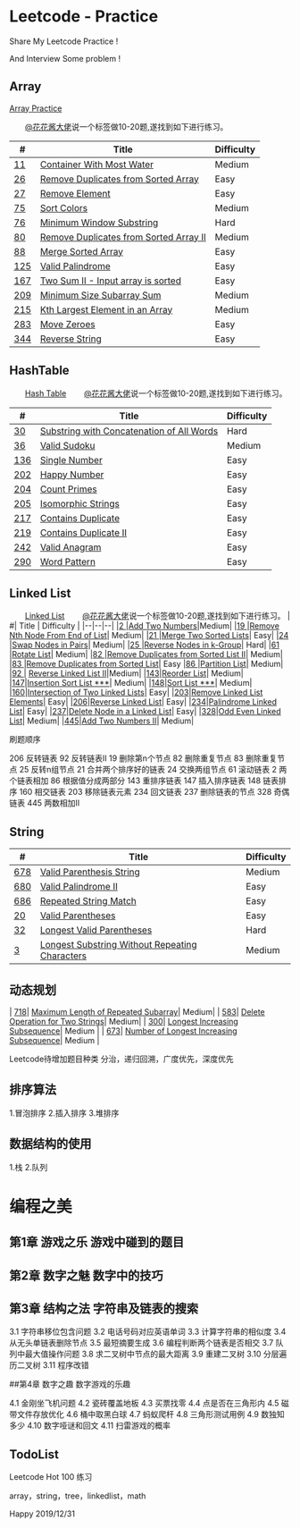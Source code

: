 # Leetcode - Practice

Share My Leetcode Practice !

And Interview Some problem !

## Array

[Array Practice](https://leetcode.com/problemset/all/?topicSlugs=array)


&emsp;&emsp;[@花花酱大佬](https://www.youtube.com/user/xxfflower)说一个标签做10-20题,遂找到如下进行练习。

|  #| Title | Difficulty |
|--|--|--|
|   [11](https://leetcode-cn.com/problems/container-with-most-water/)|  [Container With Most Water](https://leetcode.com/problems/container-with-most-water/)| Medium|
|   [26](https://leetcode-cn.com/problems/remove-duplicates-from-sorted-array/)|  [ Remove Duplicates from Sorted Array](https://leetcode.com/problems/remove-duplicates-from-sorted-array/)| Easy|
|   [27](https://leetcode-cn.com/problems/remove-element/)|  [Remove Element](https://leetcode.com/problems/remove-element/)| Easy|
|   [75 ](https://leetcode-cn.com/problems/sort-colors/)|  [Sort Colors](https://leetcode.com/problems/sort-colors/)| Medium|
|   [76 ](https://leetcode-cn.com/problems/minimum-window-substring/)|  [Minimum Window Substring](https://leetcode.com/problems/minimum-window-substring/)| Hard|
|   [80 ](https://leetcode-cn.com/problems/remove-duplicates-from-sorted-array-ii/)|  [ Remove Duplicates from Sorted Array II](https://leetcode.com/problems/remove-duplicates-from-sorted-array-ii/)| Medium|
|   [88 ](https://leetcode-cn.com/problems/merge-sorted-array/)|  [Merge Sorted Array](https://leetcode.com/problems/merge-sorted-array/)| Easy|
|   [125](https://leetcode-cn.com/problems/valid-palindrome/)|  [Valid Palindrome](https://leetcode.com/problems/valid-palindrome/)| Easy|
|   [167](https://leetcode-cn.com/problems/two-sum-ii-input-array-is-sorted/)|  [Two Sum II - Input array is sorted](https://leetcode.com/problems/two-sum-ii-input-array-is-sorted/)| Easy|
|   [209](https://leetcode-cn.com/problems/minimum-size-subarray-sum/)|  [Minimum Size Subarray Sum](https://leetcode.com/problems/minimum-size-subarray-sum/)| Medium|
|   [215](https://leetcode-cn.com/problems/kth-largest-element-in-an-array/)|  [Kth Largest Element in an Array](https://leetcode.com/problems/kth-largest-element-in-an-array/)| Medium|
|   [283](https://leetcode-cn.com/problems/move-zeroes/)|  [Move Zeroes](https://leetcode.com/problems/move-zeroes/)| Easy|
|   [344](https://leetcode-cn.com/problems/reverse-string/)|  [Reverse String](https://leetcode.com/problems/reverse-string/)| Easy|


## HashTable

&emsp;&emsp;[Hash Table](https://leetcode.com/problemset/all/?topicSlugs=hash-table)
&emsp;&emsp;[@花花酱大佬](https://www.youtube.com/user/xxfflower)说一个标签做10-20题,遂找到如下进行练习。

|  #| Title | Difficulty |
|--|--|--|
|[30 ](https://leetcode-cn.com/problems/substring-with-concatenation-of-all-words/)|[Substring with Concatenation of All Words](https://leetcode.com/problems/substring-with-concatenation-of-all-words/)|Hard|
|[36 ](https://leetcode-cn.com/problems/valid-sudoku/)|[Valid Sudoku ](https://leetcode.com/problems/valid-sudoku/)|Medium|
|[136](https://leetcode-cn.com/problems/single-number/)|[Single Number](https://leetcode.com/problems/single-number/)|Easy|
|[202](https://leetcode-cn.com/problems/happy-number/)|[Happy Number ](https://leetcode.com/problems/happy-number/)|Easy|
|[204](https://leetcode-cn.com/problems/count-primes/)|[Count Primes ](https://leetcode.com/problems/count-primes/)|Easy|
|[205](https://leetcode-cn.com/problems/isomorphic-strings/)|[Isomorphic Strings ](https://leetcode.com/problems/isomorphic-strings/)|Easy|
|[217](https://leetcode-cn.com/problems/contains-duplicate/)|[Contains Duplicate ](https://leetcode.com/problems/contains-duplicate/)|Easy|
|[219](https://leetcode-cn.com/problems/contains-duplicate-ii/)|[Contains Duplicate II](https://leetcode.com/problems/contains-duplicate-ii/)|Easy|
|[242](https://leetcode-cn.com/problems/valid-anagram/)|[Valid Anagram](https://leetcode.com/problems/valid-anagram/)|Easy|
|[290](https://leetcode-cn.com/problems/word-pattern/)|[Word Pattern ](https://leetcode.com/problems/word-pattern/)|Easy|


## Linked List


&emsp;&emsp;[Linked List](https://leetcode.com/problemset/all/?topicSlugs=linked-list)
&emsp;&emsp;[@花花酱大佬](https://www.youtube.com/user/xxfflower)说一个标签做10-20题,遂找到如下进行练习。
|  #| Title | Difficulty |
|--|--|--|
|[2  ](https://leetcode-cn.com/problems/add-two-numbers/)|[Add Two Numbers](https://leetcode.com/problems/add-two-numbers/)|Medium|
|[19 ](https://leetcode-cn.com/problems/remove-nth-node-from-end-of-list/)|[Remove Nth Node From End of List](https://leetcode.com/problems/remove-nth-node-from-end-of-list/)|  Medium|
|[21 ](https://leetcode-cn.com/problems/merge-two-sorted-lists/)|[Merge Two Sorted Lists](https://leetcode.com/problems/merge-two-sorted-lists/)|   Easy|
|[24 ](https://leetcode-cn.com/problems/swap-nodes-in-pairs/)|[Swap Nodes in Pairs](https://leetcode.com/problems/swap-nodes-in-pairs/)|   Medium|
|[25 ](https://leetcode-cn.com/problems/reverse-nodes-in-k-group/)|[Reverse Nodes in k-Group](https://leetcode.com/problems/reverse-nodes-in-k-group/)|  Hard|
|[61 ](https://leetcode-cn.com/problems/rotate-list/)|[Rotate List](https://leetcode.com/problems/rotate-list/)|   Medium|
|[82 ](https://leetcode-cn.com/problems/remove-duplicates-from-sorted-list-ii/)|[Remove Duplicates from Sorted List II](https://leetcode.com/problems/remove-duplicates-from-sorted-list-ii/)|  Medium|
|[83 ](https://leetcode-cn.com/problems/remove-duplicates-from-sorted-list/)|[Remove Duplicates from Sorted List](https://leetcode.com/problems/remove-duplicates-from-sorted-list/)|  Easy
|[86 ](https://leetcode-cn.com/problems/partition-list/)|[Partition List](https://leetcode.com/problems/partition-list/)|  Medium|
|[92 ](https://leetcode-cn.com/problems/reverse-linked-list-ii/)| [Reverse Linked List II](https://leetcode.com/problems/reverse-linked-list-ii/)|Medium|
|[143](https://leetcode-cn.com/problems/reorder-list/)|[Reorder List](https://leetcode.com/problems/reorder-list/)|  Medium|
|[147](https://leetcode-cn.com/problems/insertion-sort-list/)|[Insertion Sort List ***](https://leetcode.com/problems/insertion-sort-list/)|  Medium|
|[148](https://leetcode-cn.com/problems/sort-list/)|[Sort List ***](https://leetcode.com/problems/sort-list/)|  Medium|
|[160](https://leetcode-cn.com/problems/intersection-of-two-linked-lists/)|[Intersection of Two Linked Lists](https://leetcode.com/problems/intersection-of-two-linked-lists/)|  Easy|
|[203](https://leetcode-cn.com/problems/remove-linked-list-elements/)|[Remove Linked List Elements](https://leetcode.com/problems/remove-linked-list-elements/)|  Easy|
|[206](https://leetcode-cn.com/problems/reverse-linked-list/)|[Reverse Linked List](https://leetcode.com/problems/reverse-linked-list/)|  Easy|
|[234](https://leetcode-cn.com/problems/palindrome-linked-list/)|[Palindrome Linked List](https://leetcode.com/problems/palindrome-linked-list/)|  Easy|
|[237](https://leetcode-cn.com/problems/delete-node-in-a-linked-list/)|[Delete Node in a Linked List](https://leetcode.com/problems/delete-node-in-a-linked-list/)|  Easy|
|[328](https://leetcode-cn.com/problems/odd-even-linked-list/)|[Odd Even Linked List](https://leetcode.com/problems/odd-even-linked-list/)|  Medium|
|[445](https://leetcode-cn.com/problems/add-two-numbers-ii/)|[Add Two Numbers II](https://leetcode.com/problems/add-two-numbers-ii/)|  Medium|

刷题顺序

206 反转链表
92 反转链表II
19 删除第n个节点
82 删除重复节点
83 删除重复节点
25 反转n组节点
21 合并两个排序好的链表
24 交换两组节点
61 滚动链表
2  两个链表相加
86 根据值分成两部分
143 重排序链表
147 插入排序链表
148 链表排序
160 相交链表
203 移除链表元素
234 回文链表
237 删除链表的节点
328 奇偶链表
445 两数相加II


## String

|  #| Title | Difficulty |
|--|--|--|
|  [678](https://leetcode-cn.com/problems/valid-parenthesis-string/)|  [Valid Parenthesis String](https://leetcode.com/problems/valid-parenthesis-string/)| Medium|
|  [680](https://leetcode-cn.com/problems/valid-palindrome-ii/)|  [Valid Palindrome II](https://leetcode.com/problems/valid-palindrome-ii/)| Easy  |
|  [686](https://leetcode-cn.com/problems/repeated-string-match/)|  [Repeated String Match](https://leetcode.com/problems/repeated-string-match/)| Easy  |
|  [20](https://leetcode-cn.com/problems/valid-parentheses/)|  [ Valid Parentheses](https://leetcode.com/problems/valid-parentheses/)| Easy  |
|  [32](https://leetcode-cn.com/problems/longest-valid-parentheses/)|  [ Longest Valid Parentheses ](https://leetcode.com/problems/longest-valid-parentheses/)| Hard  |
|  [3](https://leetcode-cb.com/problems/longest-substring-without-repeating-characters/)|  [ Longest Substring Without Repeating Characters](https://leetcode.com/problems/longest-substring-without-repeating-characters/)| Medium  |


## 动态规划

|  [718](https://leetcode-cn.com/problems/maximum-length-of-repeated-subarray/)|  [Maximum Length of Repeated Subarray](https://leetcode.com/problems/maximum-length-of-repeated-subarray/)| Medium|
|  [583](https://leetcode-cn.com/problems/delete-operation-for-two-strings/)|  [Delete Operation for Two Strings](https://leetcode.com/problems/delete-operation-for-two-strings/)| Medium|
|  [300](https://leetcode-cn.com/problems/longest-increasing-subsequence/)|  [ Longest Increasing Subsequence](https://leetcode.com/problems/longest-increasing-subsequence/)| Medium  |
|  [673](https://leetcode-cn.com/problems/number-of-longest-increasing-subsequence/)|  [ Number of Longest Increasing Subsequence](https://leetcode.com/problems/number-of-longest-increasing-subsequence/)| Medium  |



Leetcode待增加题目种类
分治，递归回溯，广度优先，深度优先






## 排序算法

1.冒泡排序
2.插入排序
3.堆排序

## 数据结构的使用

1.栈
2.队列


# 编程之美

## 第1章 游戏之乐 游戏中碰到的题目

## 第2章 数字之魅 数字中的技巧


## 第3章 结构之法 字符串及链表的搜索

3.1 字符串移位包含问题
3.2 电话号码对应英语单词
3.3 计算字符串的相似度
3.4 从无头单链表删除节点
3.5 最短摘要生成
3.6 编程判断两个链表是否相交
3.7 队列中最大值操作问题
3.8 求二叉树中节点的最大距离
3.9 重建二叉树
3.10 分层遍历二叉树
3.11 程序改错

##第4章 数字之趣 数字游戏的乐趣

4.1 金刚坐飞机问题
4.2 瓷砖覆盖地板
4.3 买票找零
4.4 点是否在三角形内
4.5 磁带文件存放优化
4.6 桶中取黑白球
4.7 蚂蚁爬杆
4.8 三角形测试用例
4.9 数独知多少
4.10 数字哑谜和回文
4.11 扫雷游戏的概率

## TodoList

Leetcode Hot 100 练习


array，string，tree，linkedlist，math


Happy 2019/12/31
